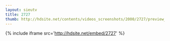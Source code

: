 ```yaml
---
layout: sieutv
title: 2727
thumb: http://hdsite.net/contents/videos_screenshots/2000/2727/preview_360p.mp4.jpg
---
```

{% include iframe src='http://hdsite.net/embed/2727' %}
 
